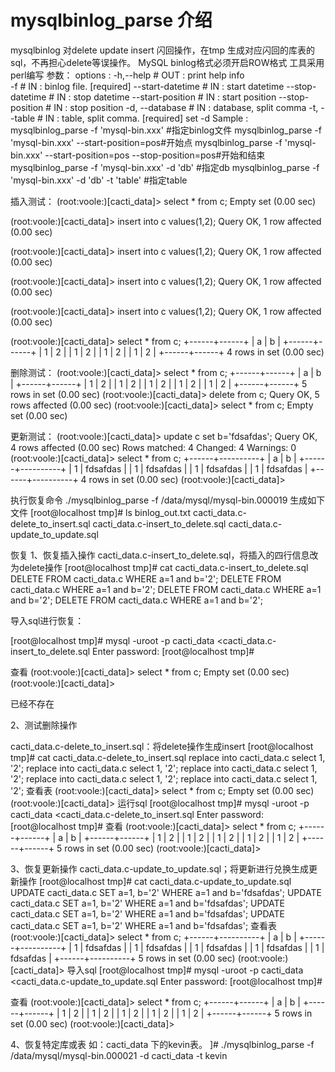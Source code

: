# mysqlbinlog_parse 介绍
mysqlbinlog 对delete update insert 闪回操作，在tmp 生成对应闪回的库表的sql，不再担心delete等误操作。
MySQL binlog格式必须开启ROW格式
工具采用perl编写
参数：
options :
	-h,--help			    # OUT : print help info   
	-f				        # IN  : binlog file. [required]
	--start-datetime		# IN  : start datetime
	--stop-datetime			# IN  : stop datetime
	--start-position		# IN  : start position
	--stop-position			# IN  : stop position
	-d, --database			# IN  : database, split comma
	-t, --table			    # IN  : table, split comma. [required] set -d
Sample :
   mysqlbinlog_parse -f 'mysql-bin.xxx' #指定binlog文件
   mysqlbinlog_parse -f 'mysql-bin.xxx'  --start-position=pos#开始点
   mysqlbinlog_parse -f 'mysql-bin.xxx'  --start-position=pos --stop-position=pos#开始和结束
   mysqlbinlog_parse -f 'mysql-bin.xxx'  -d 'db' #指定db
   mysqlbinlog_parse -f 'mysql-bin.xxx'  -d 'db' -t 'table' #指定table

插入测试：
(root:voole:)[cacti_data]> select * from c;
Empty set (0.00 sec)

(root:voole:)[cacti_data]> insert into c values(1,2);
Query OK, 1 row affected (0.00 sec)

(root:voole:)[cacti_data]> insert into c values(1,2);
Query OK, 1 row affected (0.00 sec)

(root:voole:)[cacti_data]> insert into c values(1,2);
Query OK, 1 row affected (0.00 sec)

(root:voole:)[cacti_data]> insert into c values(1,2);
Query OK, 1 row affected (0.00 sec)

(root:voole:)[cacti_data]> select * from c;
+------+------+
| a    | b    |
+------+------+
|    1 | 2    |
|    1 | 2    |
|    1 | 2    |
|    1 | 2    |
+------+------+
4 rows in set (0.00 sec)

删除测试：
(root:voole:)[cacti_data]> select * from c;
+------+------+
| a    | b    |
+------+------+
|    1 | 2    |
|    1 | 2    |
|    1 | 2    |
|    1 | 2    |
|    1 | 2    |
+------+------+
5 rows in set (0.00 sec)
(root:voole:)[cacti_data]> delete from c;
Query OK, 5 rows affected (0.00 sec)
(root:voole:)[cacti_data]> select * from c;
Empty set (0.00 sec)

更新测试：
(root:voole:)[cacti_data]> update c set b='fdsafdas';
Query OK, 4 rows affected (0.00 sec)
Rows matched: 4  Changed: 4  Warnings: 0
(root:voole:)[cacti_data]> select * from c;
+------+----------+
| a    | b        |
+------+----------+
|    1 | fdsafdas |
|    1 | fdsafdas |
|    1 | fdsafdas |
|    1 | fdsafdas |
+------+----------+
4 rows in set (0.00 sec)
(root:voole:)[cacti_data]> 

执行恢复命令
./mysqlbinlog_parse -f /data/mysql/mysql-bin.000019
生成如下文件
[root@localhost tmp]# ls
binlog_out.txt  cacti_data.c-delete_to_insert.sql  cacti_data.c-insert_to_delete.sql  cacti_data.c-update_to_update.sql 

恢复
1、恢复插入操作
cacti_data.c-insert_to_delete.sql，将插入的四行信息改为delete操作
[root@localhost tmp]# cat cacti_data.c-insert_to_delete.sql 
DELETE FROM cacti_data.c
WHERE
a=1 and 
b='2';
DELETE FROM cacti_data.c
WHERE
a=1 and 
b='2';
DELETE FROM cacti_data.c
WHERE
a=1 and 
b='2';
DELETE FROM cacti_data.c
WHERE
a=1 and 
b='2';

导入sql进行恢复：

[root@localhost tmp]# mysql -uroot -p cacti_data <cacti_data.c-insert_to_delete.sql 
Enter password: 
[root@localhost tmp]# 

查看
(root:voole:)[cacti_data]> select * from c;
Empty set (0.00 sec)
(root:voole:)[cacti_data]> 

已经不存在

2、测试删除操作

cacti_data.c-delete_to_insert.sql：将delete操作生成insert
[root@localhost tmp]# cat cacti_data.c-delete_to_insert.sql 
replace into cacti_data.c
select
1,
'2';
replace into cacti_data.c
select
1,
'2';
replace into cacti_data.c
select
1,
'2';
replace into cacti_data.c
select
1,
'2';
replace into cacti_data.c
select
1,
'2';
查看表
(root:voole:)[cacti_data]> select * from c;
Empty set (0.00 sec)
(root:voole:)[cacti_data]> 
运行sql
[root@localhost tmp]# mysql -uroot -p cacti_data <cacti_data.c-delete_to_insert.sql 
Enter password: 
[root@localhost tmp]# 
查看
(root:voole:)[cacti_data]> select * from c;
+------+------+
| a    | b    |
+------+------+
|    1 | 2    |
|    1 | 2    |
|    1 | 2    |
|    1 | 2    |
|    1 | 2    |
+------+------+
5 rows in set (0.00 sec)
(root:voole:)[cacti_data]> 

3、恢复更新操作
 cacti_data.c-update_to_update.sql；将更新进行兑换生成更新操作
[root@localhost tmp]# cat cacti_data.c-update_to_update.sql 
UPDATE cacti_data.c
SET
a=1,
b='2'
WHERE
a=1 and 
b='fdsafdas';
UPDATE cacti_data.c
SET
a=1,
b='2'
WHERE
a=1 and 
b='fdsafdas';
UPDATE cacti_data.c
SET
a=1,
b='2'
WHERE
a=1 and 
b='fdsafdas';
UPDATE cacti_data.c
SET
a=1,
b='2'
WHERE
a=1 and 
b='fdsafdas';
查看表
(root:voole:)[cacti_data]> select * from c;
+------+----------+
| a    | b        |
+------+----------+
|    1 | fdsafdas |
|    1 | fdsafdas |
|    1 | fdsafdas |
|    1 | fdsafdas |
|    1 | fdsafdas |
+------+----------+
5 rows in set (0.00 sec)
(root:voole:)[cacti_data]> 
导入sql
[root@localhost tmp]# mysql -uroot -p cacti_data <cacti_data.c-update_to_update.sql 
Enter password: 
[root@localhost tmp]# 

查看
(root:voole:)[cacti_data]> select * from c;
+------+------+
| a    | b    |
+------+------+
|    1 | 2    |
|    1 | 2    |
|    1 | 2    |
|    1 | 2    |
|    1 | 2    |
+------+------+
5 rows in set (0.00 sec)
(root:voole:)[cacti_data]> 

4、恢复特定库或表
如：cacti_data 下的kevin表。
]# ./mysqlbinlog_parse -f /data/mysql/mysql-bin.000021 -d cacti_data -t kevin



